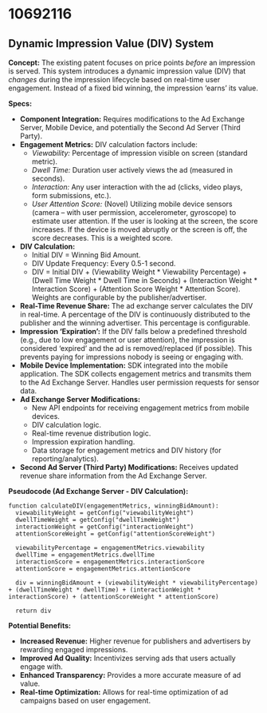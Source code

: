 # 10692116

## Dynamic Impression Value (DIV) System

**Concept:** The existing patent focuses on price points *before* an impression is served. This system introduces a dynamic impression value (DIV) that *changes* during the impression lifecycle based on real-time user engagement. Instead of a fixed bid winning, the impression ‘earns’ its value.

**Specs:**

*   **Component Integration:** Requires modifications to the Ad Exchange Server, Mobile Device, and potentially the Second Ad Server (Third Party).
*   **Engagement Metrics:** DIV calculation factors include:
    *   *Viewability:* Percentage of impression visible on screen (standard metric).
    *   *Dwell Time:* Duration user actively views the ad (measured in seconds).
    *   *Interaction:* Any user interaction with the ad (clicks, video plays, form submissions, etc.).
    *   *User Attention Score:*  (Novel) Utilizing mobile device sensors (camera – with user permission, accelerometer, gyroscope) to estimate user attention.  If the user is looking at the screen, the score increases. If the device is moved abruptly or the screen is off, the score decreases. This is a weighted score.
*   **DIV Calculation:**
    *   Initial DIV = Winning Bid Amount.
    *   DIV Update Frequency: Every 0.5-1 second.
    *   DIV = Initial DIV + (Viewability Weight \* Viewability Percentage) + (Dwell Time Weight \* Dwell Time in Seconds) + (Interaction Weight \* Interaction Score) + (Attention Score Weight \* Attention Score).  Weights are configurable by the publisher/advertiser.
*   **Real-Time Revenue Share:**  The ad exchange server calculates the DIV in real-time. A percentage of the DIV is continuously distributed to the publisher and the winning advertiser. This percentage is configurable.
*   **Impression ‘Expiration’:** If the DIV falls below a predefined threshold (e.g., due to low engagement or user attention), the impression is considered ‘expired’ and the ad is removed/replaced (if possible). This prevents paying for impressions nobody is seeing or engaging with.
*   **Mobile Device Implementation:**  SDK integrated into the mobile application.  The SDK collects engagement metrics and transmits them to the Ad Exchange Server.  Handles user permission requests for sensor data.
*   **Ad Exchange Server Modifications:**
    *   New API endpoints for receiving engagement metrics from mobile devices.
    *   DIV calculation logic.
    *   Real-time revenue distribution logic.
    *   Impression expiration handling.
    *   Data storage for engagement metrics and DIV history (for reporting/analytics).
*   **Second Ad Server (Third Party) Modifications:**  Receives updated revenue share information from the Ad Exchange Server.

**Pseudocode (Ad Exchange Server - DIV Calculation):**

```
function calculateDIV(engagementMetrics, winningBidAmount):
  viewabilityWeight = getConfig("viewabilityWeight")
  dwellTimeWeight = getConfig("dwellTimeWeight")
  interactionWeight = getConfig("interactionWeight")
  attentionScoreWeight = getConfig("attentionScoreWeight")

  viewabilityPercentage = engagementMetrics.viewability
  dwellTime = engagementMetrics.dwellTime
  interactionScore = engagementMetrics.interactionScore
  attentionScore = engagementMetrics.attentionScore

  div = winningBidAmount + (viewabilityWeight * viewabilityPercentage) + (dwellTimeWeight * dwellTime) + (interactionWeight * interactionScore) + (attentionScoreWeight * attentionScore)

  return div
```

**Potential Benefits:**

*   **Increased Revenue:**  Higher revenue for publishers and advertisers by rewarding engaged impressions.
*   **Improved Ad Quality:** Incentivizes serving ads that users actually engage with.
*   **Enhanced Transparency:**  Provides a more accurate measure of ad value.
*   **Real-time Optimization:**  Allows for real-time optimization of ad campaigns based on user engagement.